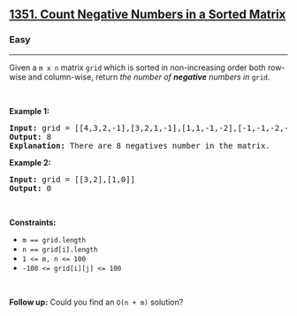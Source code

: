 <h2><a href="https://leetcode.com/problems/count-negative-numbers-in-a-sorted-matrix/">1351. Count Negative Numbers in a Sorted Matrix</a></h2><h3>Easy</h3><hr><div style="user-select: auto;"><p style="user-select: auto;">Given a <code style="user-select: auto;">m x n</code> matrix <code style="user-select: auto;">grid</code> which is sorted in non-increasing order both row-wise and column-wise, return <em style="user-select: auto;">the number of <strong style="user-select: auto;">negative</strong> numbers in</em> <code style="user-select: auto;">grid</code>.</p>

<p style="user-select: auto;">&nbsp;</p>
<p style="user-select: auto;"><strong style="user-select: auto;">Example 1:</strong></p>

<pre style="user-select: auto;"><strong style="user-select: auto;">Input:</strong> grid = [[4,3,2,-1],[3,2,1,-1],[1,1,-1,-2],[-1,-1,-2,-3]]
<strong style="user-select: auto;">Output:</strong> 8
<strong style="user-select: auto;">Explanation:</strong> There are 8 negatives number in the matrix.
</pre>

<p style="user-select: auto;"><strong style="user-select: auto;">Example 2:</strong></p>

<pre style="user-select: auto;"><strong style="user-select: auto;">Input:</strong> grid = [[3,2],[1,0]]
<strong style="user-select: auto;">Output:</strong> 0
</pre>

<p style="user-select: auto;">&nbsp;</p>
<p style="user-select: auto;"><strong style="user-select: auto;">Constraints:</strong></p>

<ul style="user-select: auto;">
	<li style="user-select: auto;"><code style="user-select: auto;">m == grid.length</code></li>
	<li style="user-select: auto;"><code style="user-select: auto;">n == grid[i].length</code></li>
	<li style="user-select: auto;"><code style="user-select: auto;">1 &lt;= m, n &lt;= 100</code></li>
	<li style="user-select: auto;"><code style="user-select: auto;">-100 &lt;= grid[i][j] &lt;= 100</code></li>
</ul>

<p style="user-select: auto;">&nbsp;</p>
<strong style="user-select: auto;">Follow up:</strong> Could you find an <code style="user-select: auto;">O(n + m)</code> solution?</div>